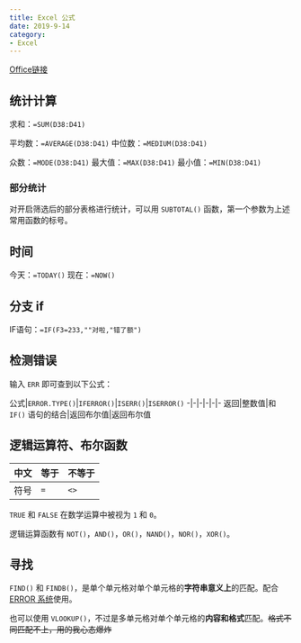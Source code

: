 ```yaml
---
title: Excel 公式
date: 2019-9-14
category:
- Excel
---
```


[Office链接](https://support.office.com/zh-cn/article/excel-中的公式概述-ecfdc708-9162-49e8-b993-c311f47ca173?ui=zh-CN&rs=zh-CN&ad=CN)

## 统计计算

求和：`=SUM(D38:D41)`

平均数：`=AVERAGE(D38:D41)`
中位数：`=MEDIUM(D38:D41)`

众数：`=MODE(D38:D41)`
最大值：`=MAX(D38:D41)`
最小值：`=MIN(D38:D41)`

### 部分统计

对开启筛选后的部分表格进行统计，可以用 `SUBTOTAL()` 函数，第一个参数为上述常用函数的标号。

## 时间

今天：`=TODAY()`
现在：`=NOW()`

## 分支 if

IF语句：`=IF(F3=233,""对啦,"错了额")`

## 检测错误

输入 `ERR` 即可查到以下公式：

公式|`ERROR.TYPE()`|`IFERROR()`|`ISERR()`|`ISERROR()`
-|-|-|-|-|-
返回|整数值|和 `IF()` 语句的结合|返回布尔值|返回布尔值

## 逻辑运算符、布尔函数

中文|等于|不等于
-|-|-
符号|`=`|`<>`

`TRUE` 和 `FALSE` 在数学运算中被视为 `1` 和 `0`。

逻辑运算函数有 `NOT()`，`AND()`，`OR()`，`NAND()`，`NOR()`，`XOR()`。

## 寻找

`FIND()` 和 `FINDB()`，是单个单元格对单个单元格的**字符串意义上**的匹配。配合 [ERROR 系统](#检测错误)使用。

也可以使用 `VLOOKUP()`，不过是多单元格对单个单元格的**内容和格式**匹配。~~格式不同匹配不上，用的我心态爆炸~~

